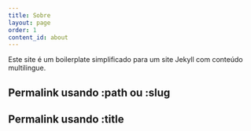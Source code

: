 ```yaml
---
title: Sobre
layout: page
order: 1
content_id: about
---
```


Este site é um boilerplate simplificado para um site Jekyll com conteúdo multilingue.

## Permalink usando :path ou :slug

## Permalink usando :title

